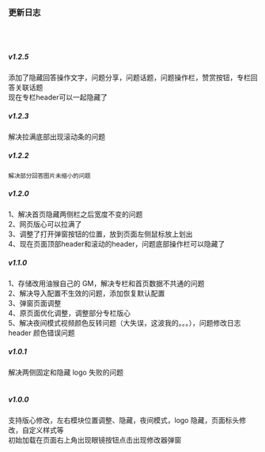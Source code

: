### 更新日志

<br/>
<br/>

##### v1.2.5
  添加了隐藏回答操作文字，问题分享，问题话题，问题操作栏，赞赏按钮，专栏回答关联话题<br/>
  现在专栏header可以一起隐藏了

##### v1.2.3
  解决拉满底部出现滚动条的问题
##### v1.2.2
	解决部分回答图片未缩小的问题
##### v1.2.0
1、解决首页隐藏两侧栏之后宽度不变的问题<br/>
2、网页版心可以拉满了<br/>
3、调整了打开弹窗按钮的位置，放到页面左侧鼠标放上划出<br/>
4、现在页面顶部header和滚动的header，问题底部操作栏可以隐藏了<br/>
##### v1.1.0

1、存储改用油猴自己的 GM，解决专栏和首页数据不共通的问题<br/>
2、解决导入配置不生效的问题，添加恢复默认配置<br/>
3、弹窗页面调整<br/>
4、原页面优化调整，调整部分专栏版心<br/>
5、解决夜间模式视频颜色反转问题（大失误，这波我的。。。），问题修改日志 header 颜色错误问题<br/>

##### v1.0.1

解决两侧固定和隐藏 logo 失败的问题<br/>
<br/>

##### v1.0.0

支持版心修改，左右模块位置调整、隐藏，夜间模式，logo 隐藏，页面标头修改，自定义样式等<br/>
初始加载在页面右上角出现眼镜按钮点击出现修改器弹窗<br/>
